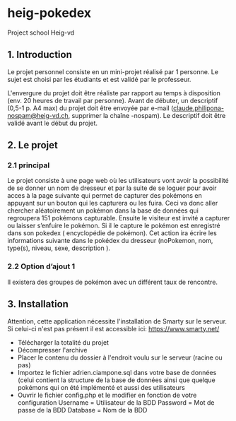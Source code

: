 # heig-pokedex
Project school Heig-vd

## 1. Introduction

Le projet personnel consiste en un mini-projet réalisé par 1 personne. Le sujet est choisi par les étudiants et est validé par le professeur.

L'envergure du projet doit être réaliste par rapport au temps à disposition (env. 20 heures de travail par personne). Avant de débuter, un descriptif (0,5-1 p. A4 max) du projet doit être envoyée par e-mail (claude.philipona-nospam@heig-vd.ch, supprimer la chaîne -nospam). Le descriptif doit être validé avant le début du projet.

## 2. Le projet

### 2.1 principal
Le projet consiste à une page web où les utilisateurs vont avoir la possibilité de se donner un nom de dresseur et par la suite de se loguer pour avoir acces à la page suivante qui permet de capturer des pokémons en appuyant sur un bouton qui les capturera ou les fuira. Ceci va donc aller chercher aléatoirement un pokémon dans la base de données qui regroupera 151 pokémons capturable. Ensuite le visiteur est invité a capturer ou laisser s’enfuire le pokémon. Si il le capture le pokémon est enregistré dans son pokedex ( encyclopédie de pokémon). Cet action ira écrire les informations suivante dans le pokédex du dresseur (noPokemon, nom, type(s), niveau, sexe, description ).

### 2.2 Option d’ajout 1 
Il existera des groupes de pokémon avec un différent taux de rencontre.

## 3. Installation

Attention, cette application nécessite l'installation de Smarty sur le serveur. Si celui-ci n'est pas présent il est accessible ici: https://www.smarty.net/
- Télécharger la totalité du projet
- Décompresser l'archive
- Placer le contenu du dossier à l'endroit voulu sur le serveur (racine ou pas)
- Importez le fichier adrien.ciampone.sql dans votre base de données (celui contient la structure de la base de données ainsi que quelque pokémons qui on été implémenté et aussi des utilisateurs
- Ouvrir le fichier config.php et le modifier en fonction de votre configuration
Username = Utilisateur de la BDD
Password = Mot de passe de la BDD
Database = Nom de la BDD

